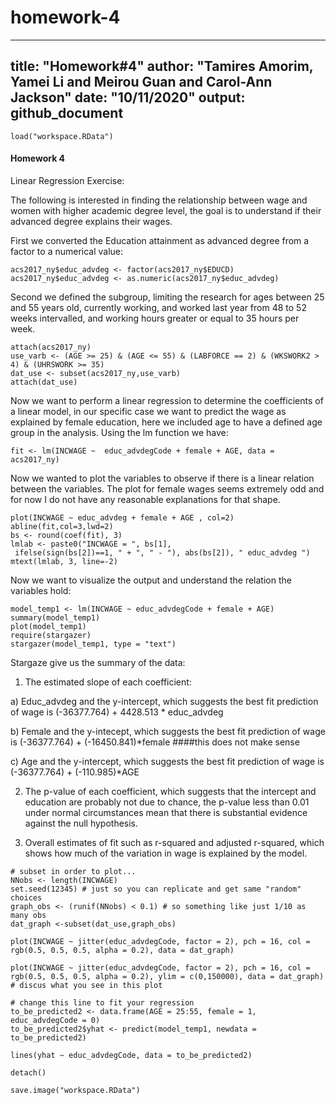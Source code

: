 # homework-4
---
title: "Homework#4"
author: "Tamires Amorim, Yamei Li and Meirou Guan and Carol-Ann Jackson"
date: "10/11/2020"
output: github_document 
---

```{r}
load("workspace.RData")
```


#### Homework 4

Linear Regression Exercise: 

The following is interested in finding the relationship between wage and women with higher academic degree level, the goal is to understand if their advanced degree explains their wages. 


First we converted the Education attainment as advanced degree from a factor to a numerical value: 
```{r}
acs2017_ny$educ_advdeg <- factor(acs2017_ny$EDUCD)
acs2017_ny$educ_advdeg <- as.numeric(acs2017_ny$educ_advdeg)
```


Second we defined the subgroup, limiting the research for ages between 25 and 55 years old, currently working, and worked last year from 48 to 52 weeks intervalled, and working hours greater or equal to 35 hours per week.
```{r}
attach(acs2017_ny)
use_varb <- (AGE >= 25) & (AGE <= 55) & (LABFORCE == 2) & (WKSWORK2 > 4) & (UHRSWORK >= 35)
dat_use <- subset(acs2017_ny,use_varb) 
attach(dat_use)
```


Now we want to perform a linear regression to determine the coefficients of a linear model, in our specific case we want to predict the wage as explained by female education, here we included age to have a defined age group in the analysis. 
Using the lm function we have:
```{r}
fit <- lm(INCWAGE ~  educ_advdegCode + female + AGE, data = acs2017_ny)
```


Now we wanted to plot the variables to observe if there is a linear relation between the variables. The plot for female wages seems extremely odd and for now I do not have any reasonable explanations for that shape.
```{r}
plot(INCWAGE ~ educ_advdeg + female + AGE , col=2)
abline(fit,col=3,lwd=2)
bs <- round(coef(fit), 3)
lmlab <- paste0("INCWAGE = ", bs[1],
 ifelse(sign(bs[2])==1, " + ", " - "), abs(bs[2]), " educ_advdeg ")
mtext(lmlab, 3, line=-2)
```

Now we want to visualize the output and understand the relation the variables hold: 
```{r}
model_temp1 <- lm(INCWAGE ~ educ_advdegCode + female + AGE)
summary(model_temp1)
plot(model_temp1)
require(stargazer)
stargazer(model_temp1, type = "text")
```

Stargaze give us the summary of the data: 

1. The estimated slope of each coefficient:

a) Educ_advdeg and the y-intercept, which suggests the best fit prediction of wage is (-36377.764) + 4428.513 * educ_advdeg

b) Female and the y-intecept, which suggests the best fit prediction of wage is (-36377.764) + (-16450.841)*female ####this does not make sense

c) Age and the y-intercept, which suggests the best fit prediction of wage is (-36377.764) + (-110.985)*AGE 

2. The p-value of each coefficient, which suggests that the intercept and education are probably not due to chance, the p-value less than 0.01 under normal circumstances mean that there is substantial evidence against the null hypothesis. 

3. Overall estimates of fit such as r-squared and adjusted r-squared, which shows how much of the variation in wage is explained by the model. 


```{r}
# subset in order to plot...
NNobs <- length(INCWAGE)
set.seed(12345) # just so you can replicate and get same "random" choices
graph_obs <- (runif(NNobs) < 0.1) # so something like just 1/10 as many obs
dat_graph <-subset(dat_use,graph_obs)  

plot(INCWAGE ~ jitter(educ_advdegCode, factor = 2), pch = 16, col = rgb(0.5, 0.5, 0.5, alpha = 0.2), data = dat_graph)

plot(INCWAGE ~ jitter(educ_advdegCode, factor = 2), pch = 16, col = rgb(0.5, 0.5, 0.5, alpha = 0.2), ylim = c(0,150000), data = dat_graph)
# discus what you see in this plot

# change this line to fit your regression
to_be_predicted2 <- data.frame(AGE = 25:55, female = 1, educ_advdegCode = 0)
to_be_predicted2$yhat <- predict(model_temp1, newdata = to_be_predicted2)

lines(yhat ~ educ_advdegCode, data = to_be_predicted2)
```


```{r}
detach()
```



```{r}
save.image("workspace.RData")
```


